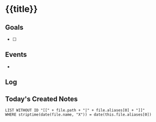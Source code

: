 # {{title}}

## Goals

- [ ] 
## Events

- 
## Log


## Today's Created Notes

```dataview
LIST WITHOUT ID "[[" + file.path + "|" + file.aliases[0] + "]]"
WHERE striptime(date(file.name, "X")) = date(this.file.aliases[0])
```